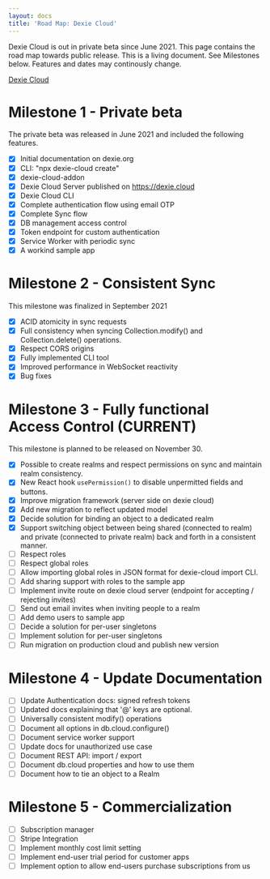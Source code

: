 ```yaml
---
layout: docs
title: 'Road Map: Dexie Cloud'
---
```


Dexie Cloud is out in private beta since June 2021. This page contains the road map towards public release. This is a living document. See Milestones below. Features and dates may continously change.

[Dexie Cloud](https://dexie.org/cloud/)

# Milestone 1 - Private beta

The private beta was released in June 2021 and included the following features.

- [X] Initial documentation on dexie.org
- [X] CLI: "npx dexie-cloud create"
- [X] dexie-cloud-addon
- [X] Dexie Cloud Server published on https://dexie.cloud
- [X] Dexie Cloud CLI
- [X] Complete authentication flow using email OTP
- [X] Complete Sync flow
- [X] DB management access control
- [X] Token endpoint for custom authentication
- [X] Service Worker with periodic sync
- [X] A workind sample app

# Milestone 2 - Consistent Sync

This milestone was finalized in September 2021

- [X] ACID atomicity in sync requests
- [X] Full consistency when syncing Collection.modify() and Collection.delete() operations.
- [X] Respect CORS origins
- [X] Fully implemented CLI tool
- [X] Improved performance in WebSocket reactivity
- [X] Bug fixes

# Milestone 3 - Fully functional Access Control (CURRENT)

This milestone is planned to be released on November 30.

- [x] Possible to create realms and respect permissions on sync and maintain realm consistency.
- [x] New React hook `usePermission()` to disable unpermitted fields and buttons.
- [x] Improve migration framework (server side on dexie cloud)
- [x] Add new migration to reflect updated model
- [x] Decide solution for binding an object to a dedicated realm
- [x] Support switching object between being shared (connected to realm) and private (connected to private realm) back and forth in a consistent manner.
- [ ] Respect roles
- [ ] Respect global roles
- [ ] Allow importing global roles in JSON format for dexie-cloud import CLI.
- [ ] Add sharing support with roles to the sample app
- [ ] Implement invite route on dexie cloud server (endpoint for accepting / rejecting invites)
- [ ] Send out email invites when inviting people to a realm
- [ ] Add demo users to sample app
- [ ] Decide a solution for per-user singletons
- [ ] Implement solution for per-user singletons
- [ ] Run migration on production cloud and publish new version

# Milestone 4 - Update Documentation

- [ ] Update Authentication docs: signed refresh tokens
- [ ] Updated docs explaining that '@' keys are optional.
- [ ] Universally consistent modify() operations
- [ ] Document all options in db.cloud.configure() 
- [ ] Document service worker support
- [ ] Update docs for unauthorized use case
- [ ] Document REST API: import / export
- [ ] Document db.cloud properties and how to use them
- [ ] Document how to tie an object to a Realm

# Milestone 5 - Commercialization

- [ ] Subscription manager
- [ ] Stripe Integration
- [ ] Implement monthly cost limit setting
- [ ] Implement end-user trial period for customer apps
- [ ] Implement option to allow end-users purchase subscriptions from us
